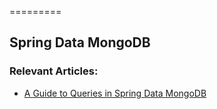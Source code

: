 =========

## Spring Data MongoDB


### Relevant Articles: 
- [A Guide to Queries in Spring Data MongoDB](http://www.baeldung.com/queries-in-spring-data-mongodb)
